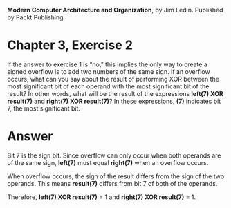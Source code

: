 __Modern Computer Architecture and Organization__, by Jim Ledin. Published by Packt Publishing
# Chapter 3, Exercise 2

If the answer to exercise 1 is “no,” this implies the only way to create a signed overflow is to add two numbers of the same sign. If an overflow occurs, what can you say about the result of performing XOR between the most significant bit of each operand with the most significant bit of the result? In other words, what will be the result of the expressions **left(7) XOR result(7)** and **right(7) XOR result(7)**? In these expressions, **(7)** indicates bit 7, the most significant bit.

# Answer
Bit 7 is the sign bit. Since overflow can only occur when both operands are of the same sign, **left(7)** must equal **right(7)** when an overflow occurs.

When overflow occurs, the sign of the result differs from the sign of the two operands. This means **result(7)** differs from bit 7 of both of the operands.

Therefore, **left(7) XOR result(7)** = 1 and **right(7) XOR result(7)** = 1.
